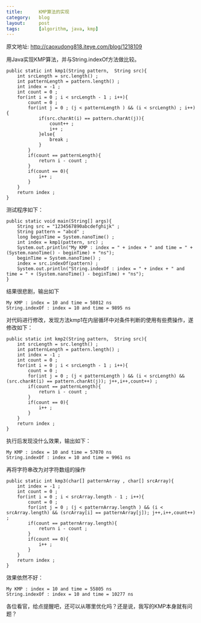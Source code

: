 ```yaml
---
title:      KMP算法的实现 
category:   blog
layout:     post
tags:       [algorithm, java, kmp]
---
```



原文地址: <http://caoxudong818.iteye.com/blog/1218109>

用Java实现KMP算法，并与String.indexOf方法做比较。

    public static int kmp1(String pattern,  String src){
        int srcLength = src.length() ;
        int patternLength = pattern.length() ;
        int index = -1 ;
        int count = 0 ;
        for(int i = 0 ; i < srcLength - 1 ; i++){
            count = 0 ;
            for(int j = 0 ; (j < patternLength ) && (i < srcLength) ; i++){
                if(src.charAt(i) == pattern.charAt(j)){
                    count++ ;
                    i++ ;
                }else{
                    break ;
                }
            }
            if(count == patternLength){
                return i - count ;
            }
            if(count == 0){
                i++ ;
            }
        }
        return index ;
    }
    

测试程序如下：

    public static void main(String[] args){
        String src = "1234567890abcdefghijk" ;
        String pattern = "abcd" ;
        long beginTime = System.nanoTime() ;
        int index = kmp1(pattern, src) ;
        System.out.println("My KMP : index = " + index + " and time = " + (System.nanoTime() - beginTime) + "ns");
        beginTime = System.nanoTime() ;
        index = src.indexOf(pattern) ;
        System.out.println("String.indexOf : index = " + index + " and time = " + (System.nanoTime() - beginTime) + "ns");
    }
    

结果很悲剧，输出如下

    My KMP : index = 10 and time = 58012 ns
    String.indexOf : index = 10 and time = 9895 ns
    

对代码进行修改，发现方法kmp1在内层循环中对条件判断的使用有些费操作，遂修改如下：

    public static int kmp2(String pattern,  String src){
        int srcLength = src.length() ;
        int patternLength = pattern.length() ;
        int index = -1 ;
        int count = 0 ;
        for(int i = 0 ; i < srcLength - 1 ; i++){
            count = 0 ;
            for(int j = 0 ; (j < patternLength ) && (i < srcLength) && (src.charAt(i) == pattern.charAt(j)); j++,i++,count++) ;
            if(count == patternLength){
                return i - count ;
            }
            if(count == 0){
                i++ ;
            }
        }
        return index ;
    }
    

执行后发现没什么效果，输出如下：

    My KMP : index = 10 and time = 57070 ns
    String.indexOf : index = 10 and time = 9961 ns
    

再将字符串改为对字符数组的操作

    public static int kmp3(char[] patternArray , char[] srcArray){
        int index = -1 ;
        int count = 0 ;
        for(int i = 0 ; i < srcArray.length - 1 ; i++){
            count = 0 ;
            for(int j = 0 ; (j < patternArray.length ) && (i < srcArray.length) && (srcArray[i] == patternArray[j]); j++,i++,count++) ;
            if(count == patternArray.length){
                return i - count ;
            }
            if(count == 0){
                i++ ;
            }
        }
        return index ;
    }
    

效果依然不好：

    My KMP : index = 10 and time = 55805 ns
    String.indexOf : index = 10 and time = 10277 ns
    

各位看官，给点提醒吧，还可以从哪里优化吗？还是说，我写的KMP本身就有问题？
